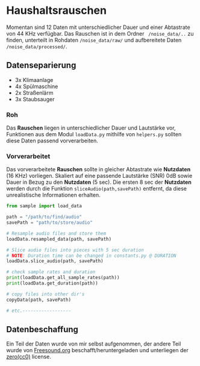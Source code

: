 # Haushaltsrauschen

Momentan sind 12 Daten mit unterschiedlicher Dauer und einer Abtastrate von 44 KHz verfügbar. 
Das Rauschen ist in dem Ordner ``` /noise_data/..``` zu finden, unterteilt in Rohdaten ```/noise_data/raw/```
und aufbereitete Daten ```/noise_data/processed/```.

## Datenseparierung

* 3x Klimaanlage
* 4x Spülmaschine
* 2x Straßenlärm
* 3x Staubsauger

### Roh

Das __Rauschen__ liegen in unterschiedlicher Dauer und Lautstärke vor, Funktionen aus dem Modul ```loadData.py```
mithilfe von ```helpers.py``` sollten diese Daten passend vorverarbeiten.

### Vorverarbeitet

Das vorverarbeitete __Rauschen__ sollte in gleicher Abtastrate wie __Nutzdaten__ (16 KHz) vorliegen. Skaliert auf
eine passende Lautstärke (SNR) 0dB sowie Dauer in Bezug zu den __Nutzdaten__ (5 sec). Die ersten 8 sec der __Nutzdaten__ 
werden durch die Funktion ```sliceAudio(path,savePath)``` entfernt, da diese unrealistische Informationen erhalten.

```python
from sample import load_data

path = "/path/to/find/audio"
savePath = "path/to/store/audio"

# Resample audio files and store them  
loadData.resampled_data(path, savePath)

# Slice audio files into pieces with 5 sec duration
# NOTE: Duration time can be changed in constants.py @ DURATION
loadData.slice_audio(path, savePath)

# check sample rates and duration
print(loadData.get_all_sample_rates(path))
print(loadData.get_duration(path))

# copy files into other dir's
copyData(path, savePath)

# etc.------------------

```
## Datenbeschaffung

Ein Teil der Daten wurde von mir selbst aufgenommen, der andere Teil wurde von [Freesound.org](https://freesound.org/)
beschafft/heruntergeladen und unterliegen der [zero(cc0)](http://creativecommons.org/publicdomain/zero/1.0/) license.
